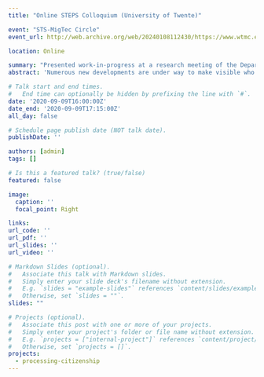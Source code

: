 ```yaml
---
title: "Online STEPS Colloquium (University of Twente)"

event: "STS-MigTec Circle"
event_url: http://web.archive.org/web/20240108112430/https://www.wtmc.eu/wtmc-annual-meeting-11-december-2020-online/

location: Online

summary: "Presented work-in-progress at a research meeting of the Department Science, Technology and Policy Studies (STEPS), University of Twente in a 30 minute presentation followed by questions and discussion."
abstract: 'Numerous new developments are under way to make visible who is travelling to Europe. Such developments concern technologies used to monitor and control mobility and borders in Europe, to make known presumed invisible phenomena of border crossings. Research on technologies of bordering however have a tendency to focus only on the invisibility of people. Less attention has been given to the invisibility of those same infrastructures that allow the informational management of mobility, migration and border. Yet bringing the infrastructure itself to the foreground is needed, as infrastructure has a major role in how people are not only represented, but enacted. We therefore propose a new method and tool to address the invisibility of digital infrastructures used at the border. Our focus is on the ontologies, the semantic  classifications implemented in the information systems deployed for bordering. The method and tool allow us to compare how migrants are enacted by different authorities in different countries, including European authorities, and were assessed against some criteria drawn from the literature on (data) infrastructures.'

# Talk start and end times.
#   End time can optionally be hidden by prefixing the line with `#`.
date: '2020-09-09T16:00:00Z'
date_end: '2020-09-09T17:15:00Z'
all_day: false

# Schedule page publish date (NOT talk date).
publishDate: ''

authors: [admin]
tags: []

# Is this a featured talk? (true/false)
featured: false

image:
  caption: ''
  focal_point: Right

links:
url_code: ''
url_pdf: ''
url_slides: ''
url_video: ''

# Markdown Slides (optional).
#   Associate this talk with Markdown slides.
#   Simply enter your slide deck's filename without extension.
#   E.g. `slides = "example-slides"` references `content/slides/example-slides.md`.
#   Otherwise, set `slides = ""`.
slides: ""

# Projects (optional).
#   Associate this post with one or more of your projects.
#   Simply enter your project's folder or file name without extension.
#   E.g. `projects = ["internal-project"]` references `content/project/deep-learning/index.md`.
#   Otherwise, set `projects = []`.
projects:
  - processing-citizenship
---
```

